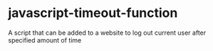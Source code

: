 # javascript-timeout-function
A script that can be added to a website to log out current user after specified amount of time
